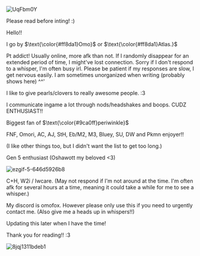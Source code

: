 ![UqFbm0Y](https://github.com/user-attachments/assets/beb2a045-cc97-4a39-b913-854a05251d7b)

Please read before inting! :)




Hello!!

I go by $\text{\color{#ff8da1}Omo}$ or $\text{\color{#ff8da1}Atlas.}$

Pt addict! Usually online, more afk than not. If I randomly disappear for an extended period of time, I might've lost connection. Sorry if I don't respond to a whisper, I'm often busy irl. Please be patient if my responses are slow, I get nervous easily. I am sometimes unorganized when writing (probably shows here) ^^'

I like to give pearls/clovers to really awesome people. :3

I communicate ingame a lot through nods/headshakes and boops.
CUDZ ENTHUSIAST!!

Biggest fan of $\text{\color{#9ca0ff}periwinkle}$


FNF, Omori, AC, AJ, StH, Eb/M2, M3, Bluey, SU, DW and Pkmn enjoyer!! 

(I like other things too, but I didn't want the list to get too long.)

Gen 5 enthusiast (Oshawott my beloved <3)

![ezgif-5-646d5926b8](https://github.com/user-attachments/assets/e26ba1ed-bc16-449c-a3b6-67e2e59c7ba9)


C+H, W2i / Iwcare. (May not respond if I'm not around at the time. I'm often afk for several hours at a time, meaning it could take a while for me to see a whisper.) 

My discord is omofox. However please only use this if you need to urgently contact me. (Also give me a heads up in whispers!!) 

Updating this later when I have the time!

Thank you for reading!! :3 

![8jqj1311bdeb1](https://github.com/user-attachments/assets/c3e4bdf8-cba3-4cc8-a268-1081583b02ef)


